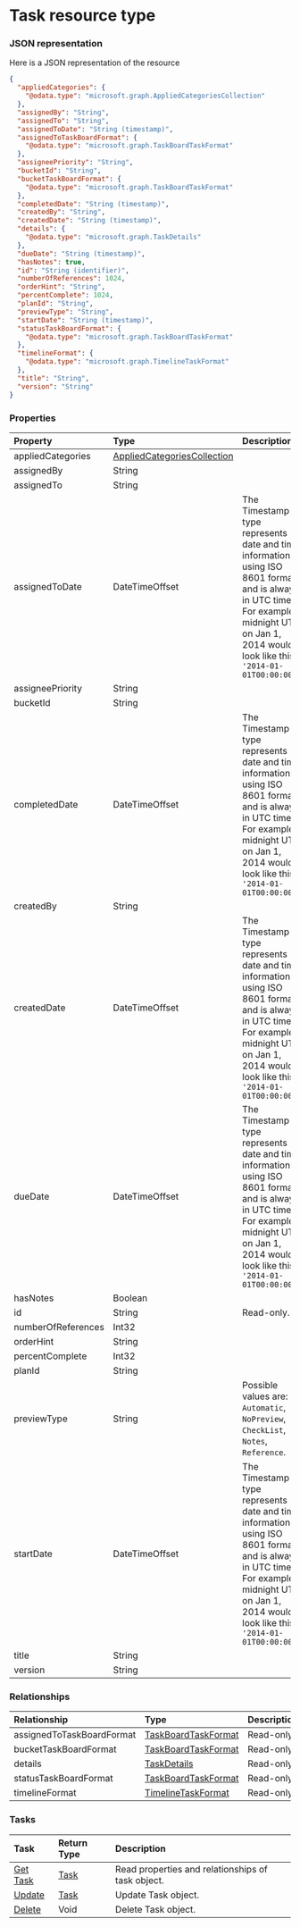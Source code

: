 # Task resource type



### JSON representation

Here is a JSON representation of the resource

<!-- {
  "blockType": "resource",
  "optionalProperties": [

  ],
  "@odata.type": "microsoft.graph.Task"
}-->

```json
{
  "appliedCategories": {
    "@odata.type": "microsoft.graph.AppliedCategoriesCollection"
  },
  "assignedBy": "String",
  "assignedTo": "String",
  "assignedToDate": "String (timestamp)",
  "assignedToTaskBoardFormat": {
    "@odata.type": "microsoft.graph.TaskBoardTaskFormat"
  },
  "assigneePriority": "String",
  "bucketId": "String",
  "bucketTaskBoardFormat": {
    "@odata.type": "microsoft.graph.TaskBoardTaskFormat"
  },
  "completedDate": "String (timestamp)",
  "createdBy": "String",
  "createdDate": "String (timestamp)",
  "details": {
    "@odata.type": "microsoft.graph.TaskDetails"
  },
  "dueDate": "String (timestamp)",
  "hasNotes": true,
  "id": "String (identifier)",
  "numberOfReferences": 1024,
  "orderHint": "String",
  "percentComplete": 1024,
  "planId": "String",
  "previewType": "String",
  "startDate": "String (timestamp)",
  "statusTaskBoardFormat": {
    "@odata.type": "microsoft.graph.TaskBoardTaskFormat"
  },
  "timelineFormat": {
    "@odata.type": "microsoft.graph.TimelineTaskFormat"
  },
  "title": "String",
  "version": "String"
}

```
### Properties
| Property	   | Type	|Description|
|:---------------|:--------|:----------|
|appliedCategories|[AppliedCategoriesCollection](appliedcategoriescollection.md)||
|assignedBy|String||
|assignedTo|String||
|assignedToDate|DateTimeOffset|The Timestamp type represents date and time information using ISO 8601 format and is always in UTC time. For example, midnight UTC on Jan 1, 2014 would look like this: `'2014-01-01T00:00:00Z'`|
|assigneePriority|String||
|bucketId|String||
|completedDate|DateTimeOffset|The Timestamp type represents date and time information using ISO 8601 format and is always in UTC time. For example, midnight UTC on Jan 1, 2014 would look like this: `'2014-01-01T00:00:00Z'`|
|createdBy|String||
|createdDate|DateTimeOffset|The Timestamp type represents date and time information using ISO 8601 format and is always in UTC time. For example, midnight UTC on Jan 1, 2014 would look like this: `'2014-01-01T00:00:00Z'`|
|dueDate|DateTimeOffset|The Timestamp type represents date and time information using ISO 8601 format and is always in UTC time. For example, midnight UTC on Jan 1, 2014 would look like this: `'2014-01-01T00:00:00Z'`|
|hasNotes|Boolean||
|id|String| Read-only.|
|numberOfReferences|Int32||
|orderHint|String||
|percentComplete|Int32||
|planId|String||
|previewType|String| Possible values are: `Automatic`, `NoPreview`, `CheckList`, `Notes`, `Reference`.|
|startDate|DateTimeOffset|The Timestamp type represents date and time information using ISO 8601 format and is always in UTC time. For example, midnight UTC on Jan 1, 2014 would look like this: `'2014-01-01T00:00:00Z'`|
|title|String||
|version|String||

### Relationships
| Relationship | Type	|Description|
|:---------------|:--------|:----------|
|assignedToTaskBoardFormat|[TaskBoardTaskFormat](taskboardtaskformat.md)| Read-only.|
|bucketTaskBoardFormat|[TaskBoardTaskFormat](taskboardtaskformat.md)| Read-only.|
|details|[TaskDetails](taskdetails.md)| Read-only.|
|statusTaskBoardFormat|[TaskBoardTaskFormat](taskboardtaskformat.md)| Read-only.|
|timelineFormat|[TimelineTaskFormat](timelinetaskformat.md)| Read-only.|

### Tasks

| Task		   | Return Type	|Description|
|:---------------|:--------|:----------|
|[Get Task](../api/task_get.md) | [Task](task.md) |Read properties and relationships of task object.|
|[Update](../api/task_update.md) | [Task](task.md)	|Update Task object. |
|[Delete](../api/task_delete.md) | Void	|Delete Task object. |

<!-- uuid: f56e2bfa-7800-4a88-8435-c62e5ba313ab
2015-10-15 04:07:55 UTC -->
<!-- {
  "type": "#page.annotation",
  "description": "Task resource",
  "keywords": "",
  "section": "documentation",
  "tocPath": ""
}-->